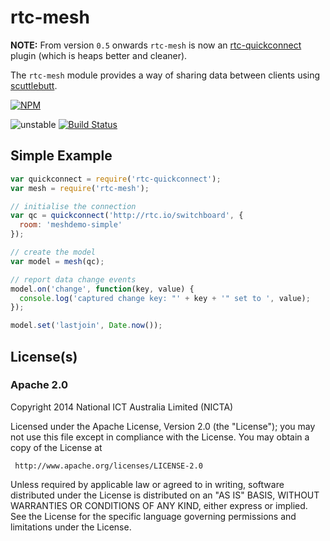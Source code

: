 # rtc-mesh

__NOTE:__ From version `0.5` onwards `rtc-mesh` is now an
[rtc-quickconnect](https://github.com/rtc-io/rtc-quickconnect) plugin
(which is heaps better and cleaner).

The `rtc-mesh` module provides a way of sharing data between clients using
[scuttlebutt](https://github.com/dominictarr/scuttlebutt).


[![NPM](https://nodei.co/npm/rtc-mesh.png)](https://nodei.co/npm/rtc-mesh/)

![unstable](https://img.shields.io/badge/stability-unstable-yellowgreen.svg)
[![Build Status](https://img.shields.io/travis/rtc-io/rtc-mesh.svg?branch=master)](https://travis-ci.org/rtc-io/rtc-mesh)

## Simple Example

```js
var quickconnect = require('rtc-quickconnect');
var mesh = require('rtc-mesh');

// initialise the connection
var qc = quickconnect('http://rtc.io/switchboard', {
  room: 'meshdemo-simple'
});

// create the model
var model = mesh(qc);

// report data change events
model.on('change', function(key, value) {
  console.log('captured change key: "' + key + '" set to ', value);
});

model.set('lastjoin', Date.now());
```

## License(s)

### Apache 2.0

Copyright 2014 National ICT Australia Limited (NICTA)

   Licensed under the Apache License, Version 2.0 (the "License");
   you may not use this file except in compliance with the License.
   You may obtain a copy of the License at

     http://www.apache.org/licenses/LICENSE-2.0

   Unless required by applicable law or agreed to in writing, software
   distributed under the License is distributed on an "AS IS" BASIS,
   WITHOUT WARRANTIES OR CONDITIONS OF ANY KIND, either express or implied.
   See the License for the specific language governing permissions and
   limitations under the License.
